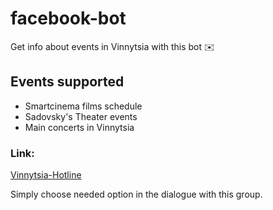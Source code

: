 # facebook-bot

Get info about events in Vinnytsia with this bot ✉️

## Events supported

  * Smartcinema films schedule
  * Sadovsky's Theater events
  * Main concerts in Vinnytsia

### Link:
[Vinnytsia-Hotline](https://www.facebook.com/vinnytsiahotline/)

Simply choose needed option in the dialogue with this group.
